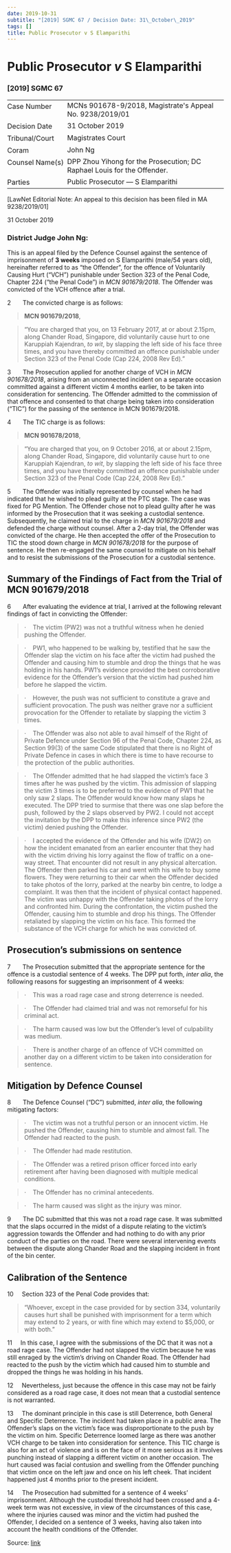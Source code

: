 ```yaml
---
date: 2019-10-31
subtitle: "[2019] SGMC 67 / Decision Date: 31\_October\_2019"
tags: []
title: Public Prosecutor v S Elamparithi
---
```

# Public Prosecutor _v_ S Elamparithi  

### \[2019\] SGMC 67

<table id="info-table"><tbody><tr class="info-row"><td class="txt-label" style="padding: 4px 0px; white-space: nowrap" valign="top">Case Number</td><td class="txt-body">MCNs 901678-9/2018, Magistrate's Appeal No. 9238/2019/01</td></tr><tr class="info-row"><td class="txt-label" style="padding: 4px 0px; white-space: nowrap" valign="top">Decision Date</td><td class="txt-body">31 October 2019</td></tr><tr class="info-row"><td class="txt-label" style="padding: 4px 0px; white-space: nowrap" valign="top">Tribunal/Court</td><td class="txt-body">Magistrates Court</td></tr><tr class="info-row"><td class="txt-label" style="padding: 4px 0px; white-space: nowrap" valign="top">Coram</td><td class="txt-body">John Ng</td></tr><tr class="info-row"><td class="txt-label" style="padding: 4px 0px; white-space: nowrap" valign="top">Counsel Name(s)</td><td class="txt-body">DPP Zhou Yihong for the Prosecution; DC Raphael Louis for the Offender.</td></tr><tr class="info-row"><td class="txt-label" style="padding: 4px 0px; white-space: nowrap" valign="top">Parties</td><td class="txt-body">Public Prosecutor — S Elamparithi</td></tr></tbody></table>

\[LawNet Editorial Note: An appeal to this decision has been filed in MA 9238/2019/01\]

31 October 2019

### District Judge John Ng:

This is an appeal filed by the Defence Counsel against the sentence of imprisonment of **3 weeks** imposed on S Elamparithi (male/54 years old), hereinafter referred to as “the Offender”, for the offence of Voluntarily Causing Hurt (“VCH”) punishable under Section 323 of the Penal Code, Chapter 224 (“the Penal Code”) in _MCN 901679/2018_. The Offender was convicted of the VCH offence after a trial.

2       The convicted charge is as follows:

> **MCN 901679/2018**,

> “You are charged that you, on 13 February 2017, at or about 2.15pm, along Chander Road, Singapore, did voluntarily cause hurt to one Karuppiah Kajendran, _to wit_, by slapping the left side of his face three times, and you have thereby committed an offence punishable under Section 323 of the Penal Code (Cap 224, 2008 Rev Ed).”

3       The Prosecution applied for another charge of VCH in _MCN 901678/2018_, arising from an unconnected incident on a separate occasion committed against a different victim 4 months earlier, to be taken into consideration for sentencing. The Offender admitted to the commission of that offence and consented to that charge being taken into consideration (“TIC”) for the passing of the sentence in MCN 901679/2018.

4       The TIC charge is as follows:

> **MCN 901678/2018**,

> “You are charged that you, on 9 October 2016, at or about 2.15pm, along Chander Road, Singapore, did voluntarily cause hurt to one Karuppiah Kajendran, _to wit_, by slapping the left side of his face three times, and you have thereby committed an offence punishable under Section 323 of the Penal Code (Cap 224, 2008 Rev Ed).”

5       The Offender was initially represented by counsel when he had indicated that he wished to plead guilty at the PTC stage. The case was fixed for PG Mention. The Offender chose not to plead guilty after he was informed by the Prosecution that it was seeking a custodial sentence. Subsequently, he claimed trial to the charge in _MCN 901679/2018_ and defended the charge without counsel. After a 2-day trial, the Offender was convicted of the charge. He then accepted the offer of the Prosecution to TIC the stood down charge in _MCN 901678/2018_ for the purpose of sentence. He then re-engaged the same counsel to mitigate on his behalf and to resist the submissions of the Prosecution for a custodial sentence.

## Summary of the Findings of Fact from the Trial of MCN 901679/2018

6       After evaluating the evidence at trial, I arrived at the following relevant findings of fact in convicting the Offender:

> ·    The victim (PW2) was not a truthful witness when he denied pushing the Offender.

> ·    PW1, who happened to be walking by, testified that he saw the Offender slap the victim on his face after the victim had pushed the Offender and causing him to stumble and drop the things that he was holding in his hands. PW1’s evidence provided the best corroborative evidence for the Offender’s version that the victim had pushed him before he slapped the victim.

> ·    However, the push was not sufficient to constitute a grave and sufficient provocation. The push was neither grave nor a sufficient provocation for the Offender to retaliate by slapping the victim 3 times.

> ·    The Offender was also not able to avail himself of the Right of Private Defence under Section 96 of the Penal Code, Chapter 224, as Section 99(3) of the same Code stipulated that there is no Right of Private Defence in cases in which there is time to have recourse to the protection of the public authorities.

> ·    The Offender admitted that he had slapped the victim’s face 3 times after he was pushed by the victim. This admission of slapping the victim 3 times is to be preferred to the evidence of PW1 that he only saw 2 slaps. The Offender would know how many slaps he executed. The DPP tried to surmise that there was one slap before the push, followed by the 2 slaps observed by PW2. I could not accept the invitation by the DPP to make this inference since PW2 (the victim) denied pushing the Offender.

> ·    I accepted the evidence of the Offender and his wife (DW2) on how the incident emanated from an earlier encounter that they had with the victim driving his lorry against the flow of traffic on a one-way street. That encounter did not result in any physical altercation. The Offender then parked his car and went with his wife to buy some flowers. They were returning to their car when the Offender decided to take photos of the lorry, parked at the nearby bin centre, to lodge a complaint. It was then that the incident of physical contact happened. The victim was unhappy with the Offender taking photos of the lorry and confronted him. During the confrontation, the victim pushed the Offender, causing him to stumble and drop his things. The Offender retaliated by slapping the victim on his face. This formed the substance of the VCH charge for which he was convicted of.

## Prosecution’s submissions on sentence

7       The Prosecution submitted that the appropriate sentence for the offence is a custodial sentence of 4 weeks. The DPP put forth, _inter alia_, the following reasons for suggesting an imprisonment of 4 weeks:

> ·    This was a road rage case and strong deterrence is needed.

> ·    The Offender had claimed trial and was not remorseful for his criminal act.

> ·    The harm caused was low but the Offender’s level of culpability was medium.

> ·    There is another charge of an offence of VCH committed on another day on a different victim to be taken into consideration for sentence.

## Mitigation by Defence Counsel

8       The Defence Counsel (“DC”) submitted, _inter alia_, the following mitigating factors:

> ·    The victim was not a truthful person or an innocent victim. He pushed the Offender, causing him to stumble and almost fall. The Offender had reacted to the push.

> ·    The Offender had made restitution.

> ·    The Offender was a retired prison officer forced into early retirement after having been diagnosed with multiple medical conditions.

> ·    The Offender has no criminal antecedents.

> ·    The harm caused was slight as the injury was minor.

9       The DC submitted that this was not a road rage case. It was submitted that the slaps occurred in the midst of a dispute relating to the victim’s aggression towards the Offender and had nothing to do with any prior conduct of the parties on the road. There were several intervening events between the dispute along Chander Road and the slapping incident in front of the bin center.

## Calibration of the Sentence

10     Section 323 of the Penal Code provides that:

> “Whoever, except in the case provided for by section 334, voluntarily causes hurt shall be punished with imprisonment for a term which may extend to 2 years, or with fine which may extend to $5,000, or with both.”

11     In this case, I agree with the submissions of the DC that it was not a road rage case. The Offender had not slapped the victim because he was still enraged by the victim’s driving on Chander Road. The Offender had reacted to the push by the victim which had caused him to stumble and dropped the things he was holding in his hands.

12     Nevertheless, just because the offence in this case may not be fairly considered as a road rage case, it does not mean that a custodial sentence is not warranted.

13     The dominant principle in this case is still Deterrence, both General and Specific Deterrence. The incident had taken place in a public area. The Offender’s slaps on the victim’s face was disproportionate to the push by the victim on him. Specific Deterrence loomed large as there was another VCH charge to be taken into consideration for sentence. This TIC charge is also for an act of violence and is on the face of it more serious as it involves punching instead of slapping a different victim on another occasion. The hurt caused was facial contusion and swelling from the Offender punching that victim once on the left jaw and once on his left cheek. That incident happened just 4 months prior to the present incident.

14     The Prosecution had submitted for a sentence of 4 weeks’ imprisonment. Although the custodial threshold had been crossed and a 4-week term was not excessive, in view of the circumstances of this case, where the injuries caused was minor and the victim had pushed the Offender, I decided on a sentence of 3 weeks, having also taken into account the health conditions of the Offender.


Source: [link](https://www.lawnet.sg:443/lawnet/web/lawnet/free-resources?p_p_id=freeresources_WAR_lawnet3baseportlet&p_p_lifecycle=1&p_p_state=normal&p_p_mode=view&_freeresources_WAR_lawnet3baseportlet_action=openContentPage&_freeresources_WAR_lawnet3baseportlet_docId=%2FJudgment%2F23760-SSP.xml)
